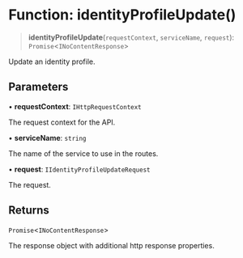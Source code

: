 # Function: identityProfileUpdate()

> **identityProfileUpdate**(`requestContext`, `serviceName`, `request`): `Promise`\<`INoContentResponse`\>

Update an identity profile.

## Parameters

• **requestContext**: `IHttpRequestContext`

The request context for the API.

• **serviceName**: `string`

The name of the service to use in the routes.

• **request**: `IIdentityProfileUpdateRequest`

The request.

## Returns

`Promise`\<`INoContentResponse`\>

The response object with additional http response properties.
